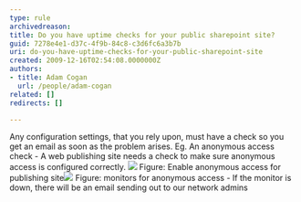 ```yaml
---
type: rule
archivedreason: 
title: Do you have uptime checks for your public sharepoint site?
guid: 7278e4e1-d37c-4f9b-84c8-c3d6fc6a3b7b
uri: do-you-have-uptime-checks-for-your-public-sharepoint-site
created: 2009-12-16T02:54:08.0000000Z
authors:
- title: Adam Cogan
  url: /people/adam-cogan
related: []
redirects: []

---
```


Any configuration settings, that you rely upon, must have a check so you get an email as soon as the problem arises. Eg. 
 An anonymous access check - A web publishing site needs a check to make sure anonymous access is configured correctly.
![](sharepoint_anonymous_access.jpg)
Figure: Enable anonymous access for publishing site![](sharepoint_anonymous_access_monitor.jpg)
Figure: monitors for anonymous access - If the monitor is down, there will be an email sending out to our network admins

<!--endintro-->
